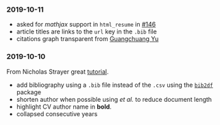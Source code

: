 

### 2019-10-11

- asked for _mathjax_ support in `html_resume` in [#146](https://github.com/rstudio/pagedown/issues/146)
- article titles are links to the `url` key in the `.bib` file
- citations graph transparent from [Guangchuang Yu](https://github.com/GuangchuangYu/cv)

### 2019-10-10

From Nicholas Strayer great [tutorial](https://livefreeordichotomize.com/2019/09/04/building_a_data_driven_cv_with_r/).

- add bibliography using a `.bib` file instead of the `.csv` using the [`bib2df`](https://github.com/ropensci/bib2df) package
- shorten author when possible using _et al._ to reduce document length
- highlight CV author name in **bold**. 
- collapsed consecutive years
